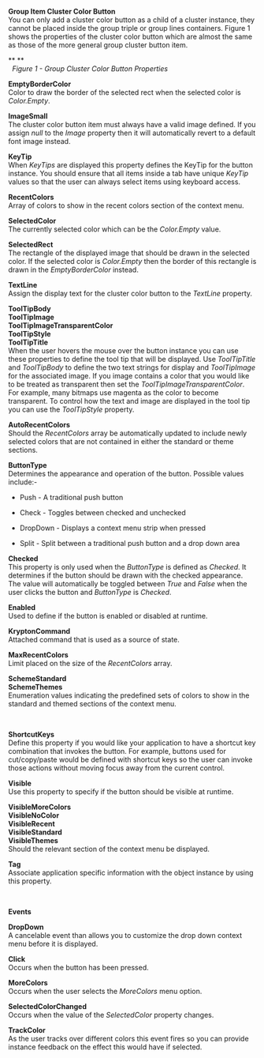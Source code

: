 **Group Item Cluster Color Button**  
You can only add a cluster color button as a child of a cluster instance, they
cannot be placed inside the group triple or group lines containers. Figure 1
shows the properties of the cluster color button which are almost the same as
those of the more general group cluster button item.

** **  
  *Figure 1 - Group Cluster Color Button Properties*

**EmptyBorderColor**  
Color to draw the border of the selected rect when the selected color is
*Color.Empty*.

**ImageSmall**  
The cluster color button item must always have a valid image defined. If you
assign *null* to the *Image* property then it will automatically revert to a
default font image instead.

**KeyTip**  
When *KeyTips* are displayed this property defines the KeyTip for the button
instance. You should ensure that all items inside a tab have unique *KeyTip*
values so that the user can always select items using keyboard access.

**RecentColors**  
Array of colors to show in the recent colors section of the context menu.

**SelectedColor**  
The currently selected color which can be the *Color.Empty* value.

**SelectedRect**  
The rectangle of the displayed image that should be drawn in the selected color.
If the selected color is *Color.Empty* then the border of this rectangle is
drawn in the *EmptyBorderColor* instead.

**TextLine**  
Assign the display text for the cluster color button to the *TextLine* property.

**ToolTipBody**  
**ToolTipImage**  
**ToolTipImageTransparentColor**  
**ToolTipStyle**  
**ToolTipTitle**  
When the user hovers the mouse over the button instance you can use these
properties to define the tool tip that will be displayed. Use *ToolTipTitle* and
*ToolTipBody* to define the two text strings for display and *ToolTipImage* for
the associated image. If you image contains a color that you would like to be
treated as transparent then set the *ToolTipImageTransparentColor*. For example,
many bitmaps use magenta as the color to become transparent. To control how the
text and image are displayed in the tool tip you can use the *ToolTipStyle*
property.

**AutoRecentColors**  
Should the *RecentColors* array be automatically updated to include newly
selected colors that are not contained in either the standard or theme sections.

**ButtonType**  
Determines the appearance and operation of the button. Possible values include:-

-   Push - A traditional push button

-   Check - Toggles between checked and unchecked

-   DropDown - Displays a context menu strip when pressed

-   Split - Split between a traditional push button and a drop down area

**Checked**  
This property is only used when the *ButtonType* is defined as *Checked*. It
determines if the button should be drawn with the checked appearance. The value
will automatically be toggled between *True* and *False* when the user clicks
the button and *ButtonType* is *Checked*.

**Enabled**  
Used to define if the button is enabled or disabled at runtime.

**KryptonCommand**  
Attached command that is used as a source of state.

  
**MaxRecentColors**  
Limit placed on the size of the *RecentColors* array.

  
**SchemeStandard**  
**SchemeThemes**  
Enumeration values indicating the predefined sets of colors to show in the
standard and themed sections of the context menu.

 

**ShortcutKeys**  
Define this property if you would like your application to have a shortcut key
combination that invokes the button. For example, buttons used for
cut/copy/paste would be defined with shortcut keys so the user can invoke those
actions without moving focus away from the current control.

**Visible**  
Use this property to specify if the button should be visible at runtime.

**VisibleMoreColors**  
**VisibleNoColor**  
**VisibleRecent**  
**VisibleStandard**  
**VisibleThemes**  
Should the relevant section of the context menu be displayed.

**Tag**  
Associate application specific information with the object instance by using
this property.

 

**Events**

**DropDown**  
A cancelable event than allows you to customize the drop down context menu
before it is displayed. 

**Click**  
Occurs when the button has been pressed. 

**MoreColors**  
Occurs when the user selects the *MoreColors* menu option.

**SelectedColorChanged**  
Occurs when the value of the *SelectedColor* property changes.

**TrackColor**  
As the user tracks over different colors this event fires so you can provide
instance feedback on the effect this would have if selected.
